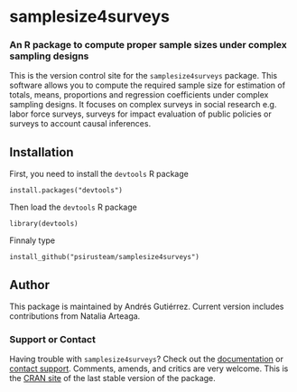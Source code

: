 # samplesize4surveys
### An R package to compute proper sample sizes under complex sampling designs

This is the version control site for the `samplesize4surveys` package. This software allows you to compute the required sample size for estimation of totals, means, proportions and regression coefficients under complex sampling designs. It focuses on complex surveys in social research e.g. labor force surveys, surveys for impact evaluation of public policies or surveys to account causal inferences.

## Installation

First, you need to install the `devtools` R package
```
install.packages("devtools")
```

Then load the `devtools` R package
```
library(devtools)
```

Finnaly type
```
install_github("psirusteam/samplesize4surveys")
```

## Author
This package is maintained by Andrés Gutiérrez. Current version includes contributions from Natalia Arteaga.

### Support or Contact
Having trouble with `samplesize4surveys`? Check out the [documentation](http://cran.r-project.org/web/packages/samplesize4surveys/samplesize4surveys.pdf) or [contact support](https://github.com/psirusteam). Comments, amends, and critics are very welcome. This is the [CRAN site](http://cran.r-project.org/web/packages/samplesize4surveys/samplesize4surveys.pdf) of the last stable version of the package.
